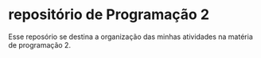 # repositório de Programação 2

Esse reposório se destina a organização das minhas atividades na matéria de programação 2.
